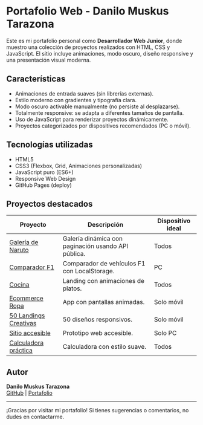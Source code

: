 # Portafolio Web - Danilo Muskus Tarazona

Este es mi portafolio personal como **Desarrollador Web Junior**, donde muestro una colección de proyectos realizados con HTML, CSS y JavaScript. El sitio incluye animaciones, modo oscuro, diseño responsive y una presentación visual moderna.

## Características

- Animaciones de entrada suaves (sin librerías externas).
- Estilo moderno con gradientes y tipografía clara.
- Modo oscuro activable manualmente (no persiste al desplazarse).
- Totalmente responsive: se adapta a diferentes tamaños de pantalla.
- Uso de JavaScript para renderizar proyectos dinámicamente.
- Proyectos categorizados por dispositivos recomendados (PC o móvil).

## Tecnologías utilizadas

- HTML5
- CSS3 (Flexbox, Grid, Animaciones personalizadas)
- JavaScript puro (ES6+)
- Responsive Web Design
- GitHub Pages (deploy)

## Proyectos destacados

| Proyecto | Descripción | Dispositivo ideal |
|---------|-------------|------------------|
| [Galería de Naruto](https://danil0-1.github.io/Naruto-Characteres-Gallery/DOM/index.html) | Galería dinámica con paginación usando API pública. | Todos |
| [Comparador F1](https://github.com/NicolasMuskusTarazona/Formula-1) | Comparador de vehículos F1 con LocalStorage. | PC |
| [Cocina](https://danil0-1.github.io/Maryann-Food/Informacion.html) | Landing con animaciones de platos. | Todos |
| [Ecommerce Ropa](https://danil0-1.github.io/app_de_ecommerce_de_ropa/views/splashscreen.html) | App con pantallas animadas. | Solo móvil |
| [50 Landings Creativas](https://danil0-1.github.io/50---Landing-page-designs--Community-/) | 50 diseños responsivos. | Solo móvil |
| [Sitio accesible](https://danil0-1.github.io/Prototipo-interactivo-de-p-gina-web-para-personas-con-dificultades-visuales--Community-/views/black-home.html) | Prototipo web accesible. | Solo PC |
| [Calculadora práctica](https://danil0-1.github.io/Calculadora-Danilo-Practice/) | Calculadora con estilo suave. | Todos |

## Autor

**Danilo Muskus Tarazona**  
[GitHub](https://github.com/Danil0-1) | [Portafolio](https://danil0-1.github.io/)

---

¡Gracias por visitar mi portafolio! Si tienes sugerencias o comentarios, no dudes en contactarme.
